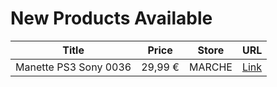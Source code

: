 # New Products Available

| Title | Price | Store | URL |
|---|---|---|---|
| Manette PS3 Sony 0036 | 29,99 € | MARCHE | [Link](https://www.cashconverters.be/fr/accessoires-jeux-video/689046-manette-ps3-sony-0036.html) |

